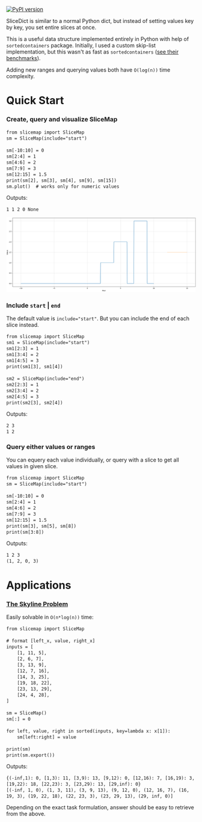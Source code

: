 [![PyPI version](https://badge.fury.io/py/slicemap.svg)](https://badge.fury.io/py/slicemap)

SliceDict is similar to a normal Python dict, but instead of setting values key by key, you set entire slices at once.

This is a useful data structure implemented entirely in Python with help of `sortedcontainers` package.
Initially, I used a custom skip-list implementation, but this wasn't as fast as `sortedcontainers`
([see their benchmarks](https://grantjenks.com/docs/sortedcontainers/performance-scale.html)).

Adding new ranges and querying values both have `O(log(n))` time complexity.

# Quick Start

### Create, query and visualize SliceMap

```
from slicemap import SliceMap
sm = SliceMap(include="start")

sm[-10:10] = 0
sm[2:4] = 1
sm[4:6] = 2
sm[7:9] = 3
sm[12:15] = 1.5
print(sm[2], sm[3], sm[4], sm[9], sm[15])
sm.plot()  # works only for numeric values
```

Outputs:

```
1 1 2 0 None
```

![figure1](https://github.com/gahaalt/slicemap/blob/main/figures/figure1.png?raw=true)

### Include `start` | `end`

The default value is `include="start"`. But you can include the end of each slice instead.

```
from slicemap import SliceMap
sm1 = SliceMap(include="start")
sm1[2:3] = 1
sm1[3:4] = 2
sm1[4:5] = 3
print(sm1[3], sm1[4])

sm2 = SliceMap(include="end")
sm2[2:3] = 1
sm2[3:4] = 2
sm2[4:5] = 3
print(sm2[3], sm2[4])
```

Outputs:

```
2 3
1 2
```

### Query either values or ranges

You can equery each value individually, or query with a slice to get all values in given slice.

```
from slicemap import SliceMap
sm = SliceMap(include="start")

sm[-10:10] = 0
sm[2:4] = 1
sm[4:6] = 2
sm[7:9] = 3
sm[12:15] = 1.5
print(sm[3], sm[5], sm[8])
print(sm[3:8])
```

Outputs:

```
1 2 3
(1, 2, 0, 3)
```

# Applications

### [The Skyline Problem](https://www.geeksforgeeks.org/the-skyline-problem-set-2/)

Easily solvable in `O(n*log(n))` time:

```
from slicemap import SliceMap

# format [left_x, value, right_x]
inputs = [
    [1, 11, 5],
    [2, 6, 7],
    [3, 13, 9],
    [12, 7, 16],
    [14, 3, 25],
    [19, 18, 22],
    [23, 13, 29],
    [24, 4, 28],
]

sm = SliceMap()
sm[:] = 0

for left, value, right in sorted(inputs, key=lambda x: x[1]):
    sm[left:right] = value

print(sm)
print(sm.export())
```

Outputs:

```
{(-inf,1): 0, [1,3): 11, [3,9): 13, [9,12): 0, [12,16): 7, [16,19): 3, [19,22): 18, [22,23): 3, [23,29): 13, [29,inf): 0}
[(-inf, 1, 0), (1, 3, 11), (3, 9, 13), (9, 12, 0), (12, 16, 7), (16, 19, 3), (19, 22, 18), (22, 23, 3), (23, 29, 13), (29, inf, 0)]
```

Depending on the exact task formulation, answer should be easy to retrieve from the above.

